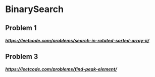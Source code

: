 # BinarySearch
<h2>Problem 1</h2>
<h5><a href="https://leetcode.com/problems/search-in-rotated-sorted-array/>https://leetcode.com/problems/search-in-rotated-sorted-array/</a></h5>
<h2>Problem 2</h2>
<h5><a href="https://leetcode.com/problems/search-in-rotated-sorted-array-ii/">https://leetcode.com/problems/search-in-rotated-sorted-array-ii/</a></h5>
<h2>Problem 3</h2>
<h5><a href="https://leetcode.com/problems/find-peak-element/">https://leetcode.com/problems/find-peak-element/</a></h5>
